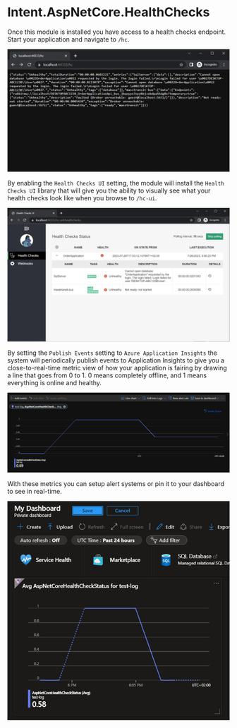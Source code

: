 # Intent.AspNetCore.HealthChecks

Once this module is installed you have access to a health checks endpoint. Start your application and navigate to `/hc`.

![Health Checks Endpoint](images/health-check-endpoint.png)

By enabling the `Health Checks UI` setting, the module will install the `Health Checks UI` library that will give you the ability to visually see what your health checks look like when you browse to `/hc-ui`.

![Health Checks UI Endpoint](images/health-check-ui-endpoint.png)

By setting the `Publish Events` setting to `Azure Application Insights` the system will periodically publish events to Application Insights to give you a close-to-real-time metric view of how your application is fairing by drawing a line that goes from 0 to 1. 0 means completely offline, and 1 means everything is online and healthy.

![Metrics](images/metrics.png)

With these metrics you can setup alert systems or pin it to your dashboard to see in real-time.

![Metrics Dashboard](images/metrics-dashboard.png)